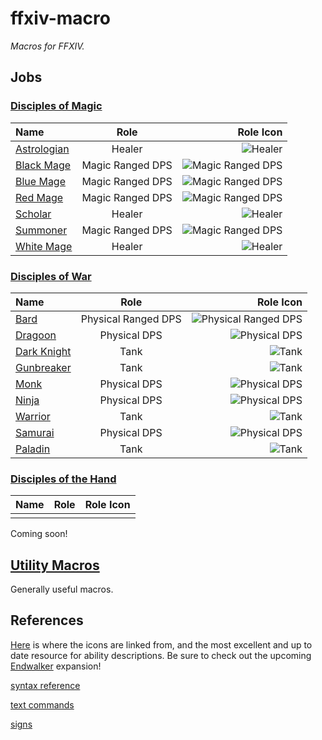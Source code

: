 # ffxiv-macro  
_Macros for FFXIV._  

## Jobs  

### [Disciples of Magic](/DoM/index.md)

| Name | Role | Role Icon |
|:--------------|:-------------:|-------------:|
| [Astrologian](DoM/AST/index.md) | Healer | ![Healer](https://img.finalfantasyxiv.com/lds/promo/h/e/V5xx3kfnREBO-2xWbTUW2Csy_Q.png)
| [Black Mage](DoM/BLM/index.md) | Magic Ranged DPS | ![Magic Ranged DPS](https://img.finalfantasyxiv.com/lds/promo/h/X/8Dnf8Wy9IyxIt21y6lrE5atKt0.png) |
| [Blue Mage](DoM/Blue-Mage/index.md) | Magic Ranged DPS | ![Magic Ranged DPS](https://img.finalfantasyxiv.com/lds/promo/h/X/8Dnf8Wy9IyxIt21y6lrE5atKt0.png) |
| [Red Mage](DoM/RDM/index.md) | Magic Ranged DPS | ![Magic Ranged DPS](https://img.finalfantasyxiv.com/lds/promo/h/X/8Dnf8Wy9IyxIt21y6lrE5atKt0.png) |
| [Scholar](DoM/SCH/index.md) | Healer | ![Healer](https://img.finalfantasyxiv.com/lds/promo/h/e/V5xx3kfnREBO-2xWbTUW2Csy_Q.png) |
| [Summoner](DoM/SMN/index.md) | Magic Ranged DPS | ![Magic Ranged DPS](https://img.finalfantasyxiv.com/lds/promo/h/X/8Dnf8Wy9IyxIt21y6lrE5atKt0.png) |
| [White Mage](DoM/WHM/index.md) | Healer | ![Healer](https://img.finalfantasyxiv.com/lds/promo/h/e/V5xx3kfnREBO-2xWbTUW2Csy_Q.png) |

### [Disciples of War](/DoW/index.md)

| Name | Role | Role Icon |
|:--------------|:-------------:|-------------:|
| [Bard](DoW/BRD/index.md) | Physical Ranged DPS | ![Physical Ranged DPS](https://img.finalfantasyxiv.com/lds/promo/h/t/oWWxUIO2KagIEhDXy0541MRD7M.png) |
| [Dragoon](DoW/DRG/index.md) | Physical DPS | ![Physical DPS](https://img.finalfantasyxiv.com/lds/promo/h/7/9muqitiUXEK0W3qnM33Nb7sATk.png) |
| [Dark Knight](DoW/DRK/index.md) | Tank | ![Tank](https://img.finalfantasyxiv.com/lds/promo/h/d/rFrCBcRe9YrmPvb4fZkuFksSLw.png) |
| [Gunbreaker](DoW/GNB/index.md) | Tank | ![Tank](https://img.finalfantasyxiv.com/lds/promo/h/d/rFrCBcRe9YrmPvb4fZkuFksSLw.png) |
| [Monk](DoW/MNK/index.md) | Physical DPS | ![Physical DPS](https://img.finalfantasyxiv.com/lds/promo/h/7/9muqitiUXEK0W3qnM33Nb7sATk.png) |
| [Ninja](DoW/Ninja/index.md) | Physical DPS | ![Physical DPS](https://img.finalfantasyxiv.com/lds/promo/h/7/9muqitiUXEK0W3qnM33Nb7sATk.png) |
| [Warrior](DoW/WAR/index.md) | Tank | ![Tank](https://img.finalfantasyxiv.com/lds/promo/h/d/rFrCBcRe9YrmPvb4fZkuFksSLw.png) |
| [Samurai](DoW/Samurai/index.md) | Physical DPS | ![Physical DPS](https://img.finalfantasyxiv.com/lds/promo/h/7/9muqitiUXEK0W3qnM33Nb7sATk.png) |
| [Paladin](DoW/PLD/index.md) | Tank | ![Tank](https://img.finalfantasyxiv.com/lds/promo/h/d/rFrCBcRe9YrmPvb4fZkuFksSLw.png) |

### [Disciples of the Hand](/DoH/index.md)

| Name | Role | Role Icon |
|:--------------|:-------------:|-------------:|
||||
Coming soon!


## [Utility Macros](/Utility/index.md)

Generally useful macros.

## References

[Here](https://na.finalfantasyxiv.com/jobguide/battle/) is where the icons are linked from, and the most excellent and up to date resource for ability descriptions. Be sure to check out the upcoming [Endwalker](https://na.finalfantasyxiv.com/endwalker/) expansion!

[syntax reference](https://ffxiv.consolegameswiki.com/wiki/Macro)  

[text commands](https://na.finalfantasyxiv.com/lodestone/playguide/db/text_command/placeholder/)  

[signs](https://ffxiv.consolegameswiki.com/wiki/Signs)